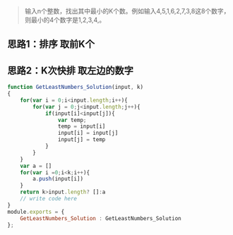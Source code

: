 >输入n个整数，找出其中最小的K个数。例如输入4,5,1,6,2,7,3,8这8个数字，则最小的4个数字是1,2,3,4,。

## 思路1：排序 取前K个
## 思路2：K次快排 取左边的数字

```js
function GetLeastNumbers_Solution(input, k)
{
    for(var i = 0;i<input.length;i++){
        for(var j = 0;j<input.length;j++){
            if(input[i]<input[j]){
                var temp;
                temp = input[i]
                input[i] = input[j]
                input[j] = temp
            }
        }
    }
    var a = []
    for(var i =0;i<k;i++){
        a.push(input[i])
    }
    return k>input.length? []:a
    // write code here
}
module.exports = {
    GetLeastNumbers_Solution : GetLeastNumbers_Solution
};
```
